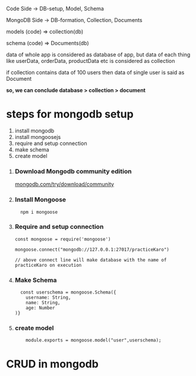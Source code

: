 Code Side     -> DB-setup, Model, Schema

MongoDB Side  -> DB-formation, Collection, Documents

models (code) => collection(db)

schema (code) => Documents(db)

data of whole app is considered as database of app, but data of each thing like userData, orderData, productData etc is considered as collection

if collection contains data of 100 users then data of single user is said as Document

<b>so, we can conclude database > collection > document</b>

<h1>steps for mongodb setup</h1>
<ol>
  <li>
    install mongodb
  </li>
  <li>
    install mongoosejs
  </li>
  <li>
    require and setup connection
  </li>
  <li>
    make schema
  </li>
  <li>
    create model
  </li>
</ol>
  <ol>
    <li><h3>Download Mongodb community edition</h3><a href="https://www.mongodb.com/try/download/community">mongodb.com/try/download/community</a></li>
    <li><h3>
      Install Mongoose</h3>
      
      npm i mongoose
      
  </li>
    <li><h3>Require and setup connection</h3>
      
    const mongoose = require('mongoose')
      
    mongoose.connect("mongodb://127.0.0.1:27017/practiceKaro")
    
    // above connect line will make database with the name of practiceKaro on execution

      
  </li>
    <li><h3>Make Schema</h3>
    
      const userschema = mongoose.Schema({
        username: String,
        name: String,
        age: Number
    )}
  </li>
    <li><h3>create model</h3>

        module.exports = mongoose.model("user",userschema);
    
  </li>  
  </ol>
<h1>CRUD in mongodb</h1>
  
